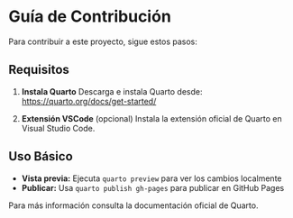 # Guía de Contribución

Para contribuir a este proyecto, sigue estos pasos:

## Requisitos

1. **Instala Quarto**
   Descarga e instala Quarto desde: https://quarto.org/docs/get-started/

2. **Extensión VSCode** (opcional)
   Instala la extensión oficial de Quarto en Visual Studio Code.

## Uso Básico

- **Vista previa:** Ejecuta `quarto preview` para ver los cambios localmente
- **Publicar:** Usa `quarto publish gh-pages` para publicar en GitHub Pages

Para más información consulta la documentación oficial de Quarto.
